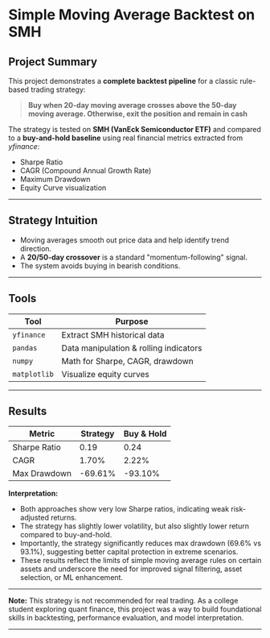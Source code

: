 # Simple Moving Average Backtest on SMH

## Project Summary 

This project demonstrates a **complete backtest pipeline** for a classic rule-based trading strategy:  
> **Buy when 20-day moving average crosses above the 50-day moving average. Otherwise, exit the position and remain in cash**

The strategy is tested on **SMH (VanEck Semiconductor ETF)** and compared to a **buy-and-hold baseline** using real financial metrics extracted from _yfinance_:

- Sharpe Ratio  
- CAGR (Compound Annual Growth Rate)  
- Maximum Drawdown  
- Equity Curve visualization

---


## Strategy Intuition

- Moving averages smooth out price data and help identify trend direction.
- A **20/50-day crossover** is a standard "momentum-following" signal.
- The system avoids buying in bearish conditions.

---

## Tools 

| Tool | Purpose |
|------|---------|
| `yfinance` | Extract SMH historical data |
| `pandas` | Data manipulation & rolling indicators |
| `numpy` | Math for Sharpe, CAGR, drawdown |
| `matplotlib` | Visualize equity curves |

---

## Results

| Metric          | Strategy        | Buy & Hold       |
|-----------------|------------------|------------------|
| Sharpe Ratio    | 0.19             | 0.24             |
| CAGR            | 1.70%            | 2.22%            |
| Max Drawdown    | -69.61%          | -93.10%          |

**Interpretation:**

- Both approaches show very low Sharpe ratios, indicating weak risk-adjusted returns.
- The strategy has slightly lower volatility, but also slightly lower return compared to buy-and-hold.
- Importantly, the strategy significantly reduces max drawdown (69.6% vs 93.1%), suggesting better capital protection in extreme scenarios.
- These results reflect the limits of simple moving average rules on certain assets and underscore the need for improved signal filtering, asset selection, or ML enhancement.

---

**Note:** This strategy is not recommended for real trading. As a college student exploring quant finance, this project was a way to build foundational skills in backtesting, performance evaluation, and model interpretation.

---

